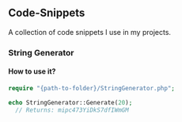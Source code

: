 ## Code-Snippets
A collection of code snippets I use in my projects.

### String Generator
#### How to use it?

```php
require "{path-to-folder}/StringGenerator.php";

echo StringGenerator::Generate(20);
  // Returns: mipc473YiDkS7dfIWmGM
```

